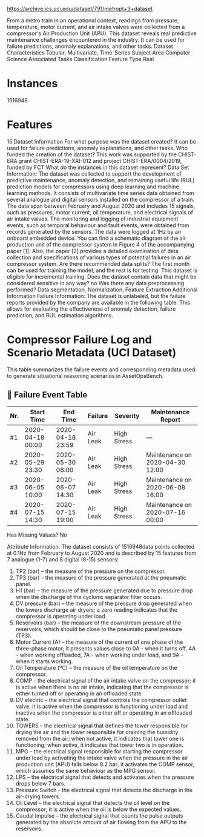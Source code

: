 https://archive.ics.uci.edu/dataset/791/metropt+3+dataset

From a metro train in an operational context, readings from pressure, temperature, motor current, and air intake valves were collected from a compressor's Air Production Unit (APU). This dataset reveals real predictive maintenance challenges encountered in the industry. It can be used for failure predictions, anomaly explanations, and other tasks.
Dataset Characteristics
Tabular, Multivariate, Time-Series
Subject Area
Computer Science
Associated Tasks
Classification
Feature Type
Real
# Instances
1516948
# Features
15
Dataset Information
For what purpose was the dataset created?
It can be used for failure predictions, anomaly explanations, and other tasks.
Who funded the creation of the dataset?
This work was supported by the CHIST-ERA grant CHIST-ERA-19-XAI-012 and project CHIST-ERA/0004/2019,
funded by FCT
What do the instances in this dataset represent?
Data Set Information:
The dataset was collected to support the development of predictive maintenance, anomaly detection, and remaining useful life (RUL) prediction models for compressors using deep learning and machine learning methods.
It consists of multivariate time series data obtained from several analogue and digital sensors installed on the compressor of a train. The data span between February and August 2020 and includes 15 signals, such as pressures, motor current, oil temperature, and electrical signals of air intake valves. The monitoring and logging of industrial equipment events, such as temporal behaviour and fault events, were obtained from records generated by the sensors. The data were logged at 1Hz by an onboard embedded device. You can find a schematic diagram of the air production unit of the compressor system in Figure 4 of the accompanying paper [1]. Also, the paper [2] provides a detailed examination of data collection and specifications of various types of potential failures in an air compressor system.
Are there recommended data splits?
The first month can be used for training the model, and the rest is for testing.
This dataset is eligible for incremental training.
Does the dataset contain data that might be considered sensitive in any way?
no
Was there any data preprocessing performed?
Data segmentation, Normalization, Feature Extraction
Additional Information
Failure Information:
The dataset is unlabeled, but the failure reports provided by the company are available in the following table. This allows for evaluating the effectiveness of anomaly detection, failure prediction, and RUL estimation algorithms.

# Compressor Failure Log and Scenario Metadata (UCI Dataset)

This table summarizes the failure events and corresponding metadata used to generate situational reasoning scenarios in AssetOpsBench.

## 🔧 Failure Event Table

| Nr. | Start Time         | End Time           | Failure    | Severity     | Maintenance Report                |
|-----|--------------------|--------------------|------------|--------------|----------------------------------|
| #1  | 2020-04-18 00:00   | 2020-04-18 23:59   | Air Leak   | High Stress  | —                                |
| #2  | 2020-05-29 23:30   | 2020-05-30 06:00   | Air Leak   | High Stress  | Maintenance on 2020-04-30 12:00 |
| #3  | 2020-06-05 10:00   | 2020-06-07 14:30   | Air Leak   | High Stress  | Maintenance on 2020-06-08 16:00 |
| #4  | 2020-07-15 14:30   | 2020-07-15 19:00   | Air Leak   | High Stress  | Maintenance on 2020-07-16 00:00 |

Has Missing Values?
No

Attribute Information:
The dataset consists of 1516948data points collected at 0.1Hz  from February to August 2020 and is described by 15 features from 7 analogue (1-7) and 8 digital (8-15) sensors:
1. TP2 (bar) – the measure of the pressure on the compressor.
2. TP3 (bar) – the measure of the pressure generated at the pneumatic panel.
3. H1 (bar) – the measure of the pressure generated due to pressure drop when the discharge of the cyclonic separator filter occurs.
4. DV pressure (bar) – the measure of the pressure drop generated when the towers discharge air dryers; a zero reading indicates that the compressor is operating under load.
5. Reservoirs (bar) – the measure of the downstream pressure of the reservoirs, which should be close to the pneumatic panel pressure (TP3).
6. Motor Current (A) –  the measure of the current of one phase of the three-phase motor; it presents values close to 0A - when it turns off, 4A - when working offloaded, 7A - when working under load, and 9A - when it starts working.
7. Oil Temperature (ºC) –  the measure of the oil temperature on the compressor.
8. COMP - the electrical signal of the air intake valve on the compressor; it is active when there is no air intake, indicating that the compressor is either turned off or operating in an offloaded state.
9. DV electric – the electrical signal that controls the compressor outlet valve; it is active when the compressor is functioning under load and inactive when the compressor is either off or operating in an offloaded state.
10. TOWERS – the electrical signal that defines the tower responsible for drying the air and the tower responsible for draining the humidity removed from the air; when not active, it indicates that tower one is functioning; when active, it indicates that tower two is in operation.
11. MPG – the electrical signal responsible for starting the compressor under load by activating the intake valve when the pressure in the air production unit (APU) falls below 8.2 bar; it activates the COMP sensor, which assumes the same behaviour as the MPG sensor.
12. LPS – the electrical signal that detects and activates when the pressure drops below 7 bars.
13. Pressure Switch - the electrical signal that detects the discharge in the air-drying towers.
14. Oil Level – the electrical signal that detects the oil level on the compressor; it is active when the oil is below the expected values.
15. Caudal Impulse – the electrical signal that counts the pulse outputs generated by the absolute amount of air flowing from the APU to the reservoirs.